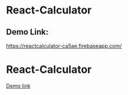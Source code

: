 # React-Calculator

## Demo Link:   
https://reactcalculator-ca5ae.firebaseapp.com/


# React-Calculator
[Demo link](https://reactcalculator-ca5ae.firebaseapp.com/) 
